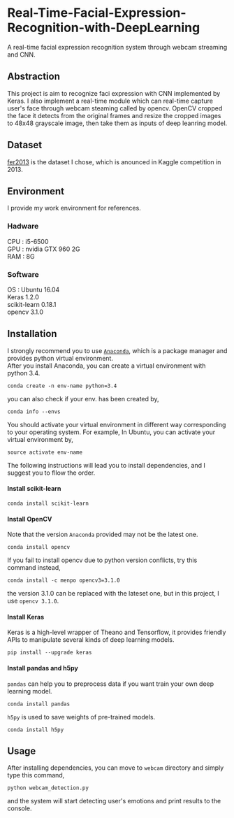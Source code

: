 # Real-Time-Facial-Expression-Recognition-with-DeepLearning
A real-time facial expression recognition system through webcam streaming and CNN.

## Abstraction
This project is aim to recognize faci expression with CNN implemented by Keras. I also implement a real-time module which can real-time capture user's face through webcam steaming called by opencv. OpenCV cropped the face it detects from the original frames and resize the cropped images to 48x48 grayscale image, then take them as inputs of deep leanring model.

## Dataset
[fer2013](https://www.kaggle.com/c/challenges-in-representation-learning-facial-expression-recognition-challenge/data) is the dataset I chose, which is anounced in Kaggle competition in 2013.

## Environment
I provide my work environment for references.

### Hadware
CPU : i5-6500  
GPU : nvidia GTX 960 2G  
RAM : 8G  

### Software
OS  : Ubuntu 16.04  
Keras 1.2.0  
scikit-learn 0.18.1  
opencv 3.1.0  

## Installation
I strongly recommend you to use [`Anaconda`](https://www.continuum.io/downloads), which is a package manager and provides python virtual environment.  
After you install Anaconda, you can create a virtual environment with python 3.4.
```
conda create -n env-name python=3.4
```
you can also check if your env. has been created by,
```
conda info --envs
```
You should activate your virtual environment in different way corresponding to your operating system.
For example, In Ubuntu, you can activate your virtual environment by,
```
source activate env-name
```
The following instructions will lead you to install dependencies, and I suggest you to fllow the order.
#### Install scikit-learn
```
conda install scikit-learn
```
#### Install OpenCV
Note that the version `Anaconda` provided may not be the latest one.
```
conda install opencv
```
If you fail to install opencv due to python version conflicts, try this command instead,
```
conda install -c menpo opencv3=3.1.0
```
the version 3.1.0 can be replaced with the lateset one, but in this project, I use `opencv 3.1.0`.
#### Install Keras
Keras is a high-level wrapper of Theano and Tensorflow, it provides friendly APIs to manipulate several kinds of deep learning models.
```
pip install --upgrade keras
```
#### Install pandas and h5py
`pandas` can help you to preprocess data if you want train your own deep learning model.
```
conda install pandas
```
`h5py` is used to save weights of pre-trained models.
```
conda install h5py
```
## Usage
After installing dependencies, you can move to `webcam` directory and simply type this command,
```
python webcam_detection.py
```
and the system will start detecting user's emotions and print results to the console.
